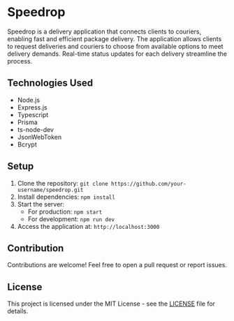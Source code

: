 # Speedrop

Speedrop is a delivery application that connects clients to couriers, enabling fast and efficient package delivery. The application allows clients to request deliveries and couriers to choose from available options to meet delivery demands. Real-time status updates for each delivery streamline the process.

## Technologies Used
- Node.js
- Express.js
- Typescript
- Prisma
- ts-node-dev
- JsonWebToken
- Bcrypt

## Setup
1. Clone the repository: `git clone https://github.com/your-username/speedrop.git`
2. Install dependencies: `npm install`
3. Start the server:
   - For production: `npm start`
   - For development: `npm run dev`
4. Access the application at: `http://localhost:3000`

## Contribution
Contributions are welcome! Feel free to open a pull request or report issues.

## License
This project is licensed under the MIT License - see the [LICENSE](https://github.com/thenori-o/speedrop/tree/main?tab=MIT-1-ov-file) file for details.
